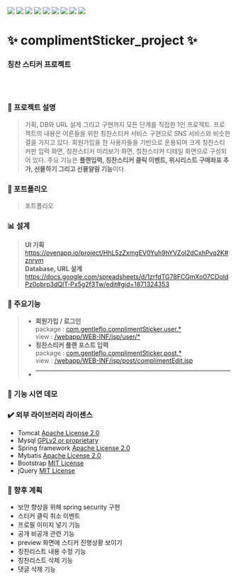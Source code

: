 
<img src="https://img.shields.io/badge/Java-007396?style=flat-square&logo=Java&logoColor=white"/></a> 
<img src="https://img.shields.io/badge/jQuery-0769AD?style=flat-square&logo=jQuery&logoColor=white"/></a>
<img src="https://img.shields.io/badge/JavaScript-F7DF1E?style=flat-square&logo=JavaScript&logoColor=white"/></a>
<img src="https://img.shields.io/badge/Eclipse-2C2255?style=flat-square&logo=Eclipse&logoColor=white"/></a> 
<img src="https://img.shields.io/badge/Spring-6DB33F?style=flat-square&logo=Spring&logoColor=white"/></a> 
<img src="https://img.shields.io/badge/HTML5-E34F26?style=flat-square&logo=HTML5&logoColor=white"/></a> 
<img src="https://img.shields.io/badge/CSS3-1572B6?style=flat-square&logo=CSS3&logoColor=white"/></a>
<img src="https://img.shields.io/badge/MySQL-4479A1?style=flat-square&logo=MySQL&logoColor=white"/></a> 
<img src="https://img.shields.io/badge/Amazon AWS-232F3E?style=flat-square&logo=Amazon%20AWS&logoColor=white"/></a>

# ✨ complimentSticker_project ✨
### 칭찬 스티커 프로젝트
<br></br>
 
  ### :speech_balloon: 프로젝트 설명
  > 기획, DB와 URL 설계 그리고 구현까지 모든 단계를 직접한 1인 프로젝트.
  프로젝트의 내용은 어른들을 위한 칭찬스티커 서비스 구현으로 SNS 서비스와 비슷한 결을 가지고 있다.
  회원가입을 한 사용자들을 기반으로 운용되며 크게 칭찬스티커판 입력 화면, 칭찬스티커 미리보기 화면, 칭찬스티커 디테일 화면으로 구성되어 있다.
  주요 기능은 **플랜입력, 칭찬스티커 클릭 이벤트, 위시리스트 구매좌표 추가, 선물하기 그리고 선물알람 기능**이다.               

  ### :notebook: 포트폴리오
  > 포트폴리오                

  ### :bar_chart: 설계 
  > <b>UI 기획</b>        
         https://ovenapp.io/project/HhL5zZxmgEV0Yuh9hYVZol2dCxhPvq2K#znrym           
    <b>Database, URL 설계</b>        
         https://docs.google.com/spreadsheets/d/1zrfdTG78FCGmXo07CDoIdPz0obrp3dQlT-Px5g2f3Tw/edit#gid=1871324353
  
  ### :pushpin: 주요기능 
  > * __회원가입 / 로그인__      
        package : [com.gentleflo.complimentSticker.user.*](https://github.com/gentleflo/compliment_project/tree/develops/src/main/java/com/gentleflo/complimentSticker/user)         
        view : [/webapp/WEB-INF/jsp/user/*](https://github.com/gentleflo/compliment_project/tree/develops/src/main/webapp/WEB-INF/jsp/user)                   
  > * __칭찬스티커 플랜 포스트 입력__      
       package : [com.gentleflo.complimentSticker.post.*](https://github.com/gentleflo/compliment_project/tree/develops/src/main/java/com/gentleflo/complimentSticker/post)        
       view : [/webapp/WEB-INF/jsp/post/complimentEdit.jsp](https://github.com/gentleflo/compliment_project/blob/develops/src/main/webapp/WEB-INF/jsp/post/complimentEdit.jsp) 
  > * __  __            
  
  
  
  
  ### :cinema: 기능 시연 데모          
  
  
  ### :heavy_check_mark: 외부 라이브러리 라이센스
  * Tomcat [Apache License 2.0](https://www.apache.org/licenses/LICENSE-2.0) 
  * Mysql [GPLv2 or proprietary](https://www.gnu.org/licenses/gpl-3.0.html)
  * Spring framework [Apache License 2.0](https://www.apache.org/licenses/LICENSE-2.0)  
  * Mybatis [Apache License 2.0](https://www.apache.org/licenses/LICENSE-2.0)
  * Bootstrap [MIT License](https://opensource.org/licenses/MIT)
  * jQuery [MIT License](https://opensource.org/licenses/MIT)        
  
       
  ### :memo: 향후 계획
  * 보안 향상을 위해 spring security 구현
  * 스티커 클릭 취소 이벤트
  * 프로필 이미지 넣기 기능
  * 공개 비공개 관련 기능
  * preview 화면에 스티커 진행상황 보이기
  * 칭찬리스트 내용 수정 기능
  * 칭찬리스트 삭제 기능
  * 댓글 삭제 기능
  
   
  
